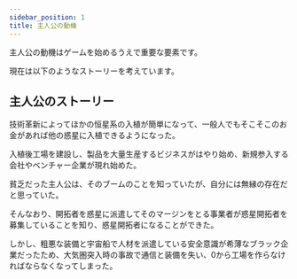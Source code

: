 ```yaml
---
sidebar_position: 1
title: 主人公の動機
---
```


主人公の動機はゲームを始めるうえで重要な要素です。

現在は以下のようなストーリーを考えています。

## 主人公のストーリー

技術革新によってほかの恒星系の入植が簡単になって、一般人でもそこそこのお金があれば他の惑星に入植できるようになった。

入植後工場を建設し、製品を大量生産するビジネスがはやり始め、新規参入する会社やベンチャー企業が現れ始めた。

貧乏だった主人公は、そのブームのことを知っていたが、自分には無縁の存在だと思っていた。

そんなおり、開拓者を惑星に派遣してそのマージンをとる事業者が惑星開拓者を募集していることを知り、惑星開拓者になることができた。

しかし、粗悪な装備と宇宙船で人材を派遣している安全意識が希薄なブラック企業だったため、大気圏突入時の事故で通信と装備を失い、0から工場を作らなければならなくなってしまった。
